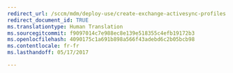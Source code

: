 ```yaml
---
redirect_url: /sccm/mdm/deploy-use/create-exchange-activesync-profiles
redirect_document_id: TRUE
ms.translationtype: Human Translation
ms.sourcegitcommit: f9097014c7e988ec8e139e518355c4efb19172b3
ms.openlocfilehash: 4090175c1a691b898a566f43adebd6c2b05bcb98
ms.contentlocale: fr-fr
ms.lasthandoff: 05/17/2017

---
```


